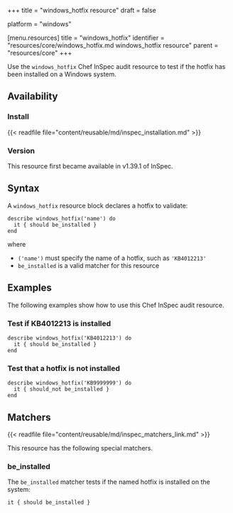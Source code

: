 +++
title = "windows_hotfix resource"
draft = false

platform = "windows"

[menu.resources]
    title = "windows_hotfix"
    identifier = "resources/core/windows_hotfix.md windows_hotfix resource"
    parent = "resources/core"
+++

Use the `windows_hotfix` Chef InSpec audit resource to test if the hotfix has been installed on a Windows system.

## Availability

### Install

{{< readfile file="content/reusable/md/inspec_installation.md" >}}

### Version

This resource first became available in v1.39.1 of InSpec.

## Syntax

A `windows_hotfix` resource block declares a hotfix to validate:

    describe windows_hotfix('name') do
      it { should be_installed }
    end

where

- `('name')` must specify the name of a hotfix, such as `'KB4012213'`
- `be_installed` is a valid matcher for this resource

## Examples

The following examples show how to use this Chef InSpec audit resource.

### Test if KB4012213 is installed

    describe windows_hotfix('KB4012213') do
      it { should be_installed }
    end

### Test that a hotfix is not installed

    describe windows_hotfix('KB9999999') do
      it { should_not be_installed }
    end

## Matchers

{{< readfile file="content/reusable/md/inspec_matchers_link.md" >}}

This resource has the following special matchers.

### be_installed

The `be_installed` matcher tests if the named hotfix is installed on the system:

    it { should be_installed }
